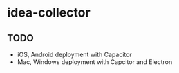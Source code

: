 # idea-collector

## TODO
- iOS, Android deployment with Capacitor
- Mac, Windows deployment with Capcitor and Electron

